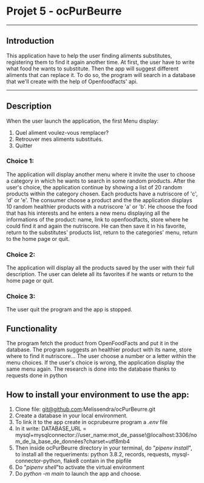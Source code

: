 # Projet 5 - ocPurBeurre

******

## Introduction
This application have to help the user finding aliments substitutes, registering them to find it again another time.
At first, the user have to write what food he wants to substitute. Then the app will suggest different aliments that can replace it. To do so, the program will search in a database that we'll create with the help of Openfoodfacts' api.

****

## Description
When the user launch the application, the first Menu display:
1. Quel aliment voulez-vous remplacer?
2. Retrouver mes aliments substitués.
3. Quitter

### Choice 1:
The application will display another menu where it invite the user to choose a category in which he wants to search in some random products. After the user's choice, the application continue by showing a list of 20 random products within the category chosen. Each products have a nutriscore of 'c', 'd' or 'e'. The consumer choose a product and the the application displays 10 random healthier products with a nutriscore 'a' or 'b'. He choose the food that has his interests and he enters a new menu displaying all the informations of the product: name, link to openfoodfacts, store where he could find it and again the nutriscore. He can then save it in his favorite, return to the substitutes' products list, return to the categories' menu, return to the home page or quit.

### Choice 2:
The application will display all the products saved by the user with their full description. The user can delete all its favorites if he wants or return to the home page or quit.

### Choice 3:
The user quit the program and the app is stopped.

## Functionality
The program fetch the product from OpenFoodFacts and put it in the database. The program suggests an healthier product with its name, store where to find it nutriscore... The user choose a number or a letter within the menu choices. If the user's choice is wrong, the application display the same menu again. The research is done into the database thanks to requests done in python

## How to install your environment to use the app:
1. Clone file:  git@github.com:Melissendra/ocPurBeurre.git
2. Create a database in your local environment.
3. To link it to the app create in ocprubeurre program a *.env* file
4. In it write: DATABASE_URL = mysql+mysqlconnector://user_name:mot_de_passe!@localhost:3306/nom_de_la_base_de_données?charset=utf8mb4
2. Then inside ocPurBeurre directory in your terminal, do "*pipenv install*", to install all the requeriments: python 3.8.2, records, requests, mysql-connector-python, flake8 contain in the pipfile
3. Do "*pipenv shell*"to activate the virtual environment
4. Do *python -m main* to launch the app and choose.
